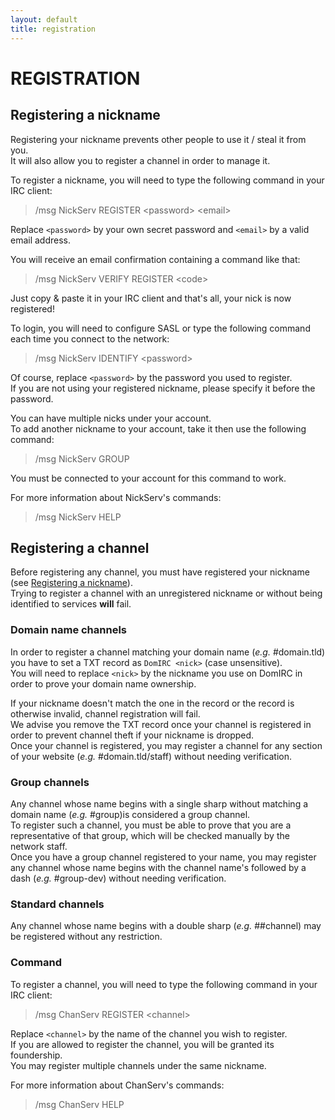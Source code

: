 ```yaml
---
layout: default
title: registration
---
```


# REGISTRATION


## Registering a nickname  
Registering your nickname prevents other people to use it / steal it from you.  
It will also allow you to register a channel in order to manage it.

To register a nickname, you will need to type the following command in your IRC client:  
> /msg NickServ REGISTER \<password\> \<email\>

Replace `<password>` by your own secret password and `<email>` by a valid email address.

You will receive an email confirmation containing a command like that:  
> /msg NickServ VERIFY REGISTER \<code\>

Just copy & paste it in your IRC client and that's all, your nick is now registered!

To login, you will need to configure SASL or type the following command each time you connect to the network:  
> /msg NickServ IDENTIFY \<password\>

Of course, replace `<password>` by the password you used to register.  
If you are not using your registered nickname, please specify it before the password.

You can have multiple nicks under your account.  
To add another nickname to your account, take it then use the following command:  
> /msg NickServ GROUP

You must be connected to your account for this command to work.

For more information about NickServ's commands:  
> /msg NickServ HELP


## Registering a channel

Before registering any channel, you must have registered your nickname (see [Registering a nickname](#registering-a-nickname)).  
Trying to register a channel with an unregistered nickname or without being identified to services **will** fail.

### Domain name channels
In order to register a channel matching your domain name (*e.g.* #domain.tld) you have to set a TXT record as `DomIRC <nick>` (case unsensitive).  
You will need to replace `<nick>` by the nickname you use on DomIRC in order to prove your domain name ownership.

If your nickname doesn't match the one in the record or the record is otherwise invalid, channel registration will fail.  
We advise you remove the TXT record once your channel is registered in order to prevent channel theft if your nickname is dropped.  
Once your channel is registered, you may register a channel for any section of your website (*e.g.* #domain.tld/staff) without needing verification.

### Group channels
Any channel whose name begins with a single sharp without matching a domain name (*e.g.* #group)is considered a group channel.  
To register such a channel, you must be able to prove that you are a representative of that group, which will be checked manually by the network staff.  
Once you have a group channel registered to your name, you may register any channel whose name begins with the channel name's followed by a dash (*e.g.* #group-dev) without needing verification.

### Standard channels
Any channel whose name begins with a double sharp (*e.g.* ##channel) may be registered without any restriction.

### Command
To register a channel, you will need to type the following command in your IRC client:  
> /msg ChanServ REGISTER \<channel\>

Replace `<channel>` by the name of the channel you wish to register.  
If you are allowed to register the channel, you will be granted its foundership.  
You may register multiple channels under the same nickname.

For more information about ChanServ's commands:  
> /msg ChanServ HELP